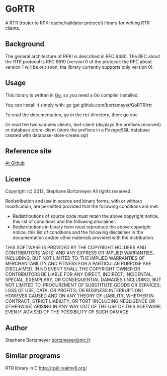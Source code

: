 GoRTR
=====

A RTR (router to RPKI cache/validator protocol) library for writing RTR clients. 

Background
----------

The general architecture of RPKI is described in RFC 6480. The RFC
about the RTR protocol is RFC 6810 (version 0 of the protocol: the RFC
about version 1 will be out soon, the library currently supports only
version 0).

Usage
-----

This library is written in [Go](http://golang.org), so you need a Go compiler 
installed. 

You can install it simply with:
go get github.com/bortzmeyer/GoRTR/rtr

To read the documentation, go in the rtr/ directory, then:
    go doc 

Or read the two samples clients, text-client (displays the prefixes
received) or database-store-client (store the prefixes in a PostgreSQL
database created with database-store-create.sql)

Reference site
--------------
[At Github](https://github.com/bortzmeyer/GoRTR)

Licence
-------
Copyright (c) 2012, Stephane Bortzmeyer
All rights reserved.

Redistribution and use in source and binary forms, with or without modification,
are permitted provided that the following conditions are met:

* Redistributions of source code must retain the above copyright notice,
  this list of conditions and the following disclaimer.
* Redistributions in binary form must reproduce the above copyright notice,
  this list of conditions and the following disclaimer in the documentation
  and/or other materials provided with the distribution.

THIS SOFTWARE IS PROVIDED BY THE COPYRIGHT HOLDERS AND CONTRIBUTORS 'AS IS'
AND ANY EXPRESS OR IMPLIED WARRANTIES, INCLUDING, BUT NOT LIMITED TO, THE
IMPLIED WARRANTIES OF MERCHANTABILITY AND FITNESS FOR A PARTICULAR PURPOSE
ARE DISCLAIMED. IN NO EVENT SHALL THE COPYRIGHT OWNER OR CONTRIBUTORS BE
LIABLE FOR ANY DIRECT, INDIRECT, INCIDENTAL, SPECIAL, EXEMPLARY, OR
CONSEQUENTIAL DAMAGES (INCLUDING, BUT NOT LIMITED TO, PROCUREMENT OF
SUBSTITUTE GOODS OR SERVICES; LOSS OF USE, DATA, OR PROFITS; OR BUSINESS
INTERRUPTION) HOWEVER CAUSED AND ON ANY THEORY OF LIABILITY, WHETHER IN
CONTRACT, STRICT LIABILITY, OR TORT (INCLUDING NEGLIGENCE OR OTHERWISE)
ARISING IN ANY WAY OUT OF THE USE OF THIS SOFTWARE, EVEN IF ADVISED OF THE
POSSIBILITY OF SUCH DAMAGE.

Author
------

Stephane Bortzmeyer <bortzmeyer@nic.fr>


Similar programs
----------------

RTR library in C <http://rpki.realmv6.org/>